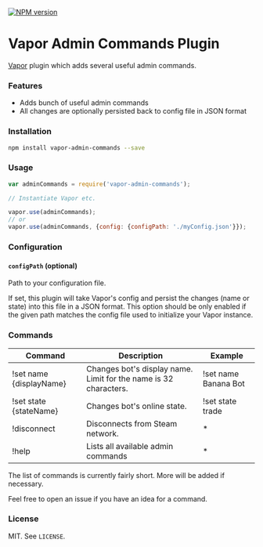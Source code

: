 [![NPM version](http://img.shields.io/npm/v/vapor-admin-commands.svg?style=flat)](https://www.npmjs.org/package/vapor-admin-commands)

# Vapor Admin Commands Plugin

[Vapor](https://github.com/scholtzm/vapor) plugin which adds several useful admin commands.

### Features

- Adds bunch of useful admin commands
- All changes are optionally persisted back to config file in JSON format

### Installation

```sh
npm install vapor-admin-commands --save
```

### Usage

```js
var adminCommands = require('vapor-admin-commands');

// Instantiate Vapor etc.

vapor.use(adminCommands);
// or
vapor.use(adminCommands, {config: {configPath: './myConfig.json'}});
```

### Configuration

#### `configPath` (optional)

Path to your configuration file.

If set, this plugin will take Vapor's config and persist the changes (name or state) into this file in a JSON format. This option should be only enabled if the given path matches the config file used to initialize your Vapor instance.

### Commands

Command | Description | Example
------- | ----------- | -------
!set name {displayName} | Changes bot's display name. Limit for the name is 32 characters. | !set name Banana Bot
!set state {stateName} | Changes bot's online state. | !set state trade
!disconnect | Disconnects from Steam network. | *
!help | Lists all available admin commands | *

The list of commands is currently fairly short. More will be added if necessary.

Feel free to open an issue if you have an idea for a command.

### License

MIT. See `LICENSE`.
